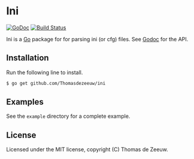 # Ini

[![GoDoc](https://godoc.org/github.com/Thomasdezeeuw/ini?status.svg)](https://godoc.org/github.com/Thomasdezeeuw/ini)
[![Build Status](https://travis-ci.org/Thomasdezeeuw/ini.png?branch=master)](https://travis-ci.org/Thomasdezeeuw/ini)

Ini is a [Go](https://golang.org/) package for for parsing ini (or cfg) files.
See [Godoc](https://godoc.org/github.com/Thomasdezeeuw/ini) for the API.

## Installation

Run the following line to install.

```bash
$ go get github.com/Thomasdezeeuw/ini
```

## Examples

See the `example` directory for a complete example.

## License

Licensed under the MIT license, copyright (C) Thomas de Zeeuw.
